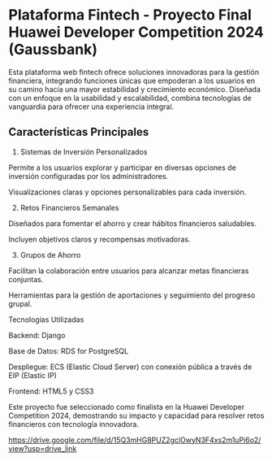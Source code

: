 # Plataforma Fintech - Proyecto Final Huawei Developer Competition 2024 (Gaussbank)

Esta plataforma web fintech ofrece soluciones innovadoras para la gestión financiera, integrando funciones únicas que empoderan a los usuarios en su camino hacia una mayor estabilidad y crecimiento económico. Diseñada con un enfoque en la usabilidad y escalabilidad, combina tecnologías de vanguardia para ofrecer una experiencia integral.

## Características Principales

1. Sistemas de Inversión Personalizados

Permite a los usuarios explorar y participar en diversas opciones de inversión configuradas por los administradores.

Visualizaciones claras y opciones personalizables para cada inversión.

2. Retos Financieros Semanales

Diseñados para fomentar el ahorro y crear hábitos financieros saludables.

Incluyen objetivos claros y recompensas motivadoras.

3. Grupos de Ahorro

Facilitan la colaboración entre usuarios para alcanzar metas financieras conjuntas.

Herramientas para la gestión de aportaciones y seguimiento del progreso grupal.

Tecnologías Utilizadas

Backend: Django

Base de Datos: RDS for PostgreSQL

Despliegue: ECS (Elastic Cloud Server) con conexión pública a través de EIP (Elastic IP)

Frontend: HTML5 y CSS3


Este proyecto fue seleccionado como finalista en la Huawei Developer Competition 2024, demostrando su impacto y capacidad para resolver retos financieros con tecnología innovadora.


https://drive.google.com/file/d/15Q3mHG8PUZ2gclOwyN3F4xs2m1uPi6o2/view?usp=drive_link
